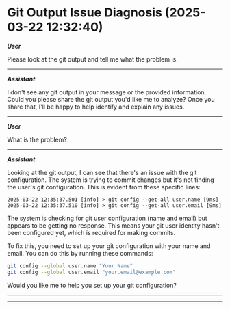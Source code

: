 <!-- Generated by SpecStory -->

# Git Output Issue Diagnosis (2025-03-22 12:32:40)

_**User**_

Please look at the git output and tell me what the problem is.

---

_**Assistant**_

I don't see any git output in your message or the provided information. Could you please share the git output you'd like me to analyze? Once you share that, I'll be happy to help identify and explain any issues.

---

_**User**_

What is the problem?

---

_**Assistant**_

Looking at the git output, I can see that there's an issue with the git configuration. The system is trying to commit changes but it's not finding the user's git configuration. This is evident from these specific lines:

```
2025-03-22 12:35:37.501 [info] > git config --get-all user.name [9ms]
2025-03-22 12:35:37.510 [info] > git config --get-all user.email [9ms]
```

The system is checking for git user configuration (name and email) but appears to be getting no response. This means your git user identity hasn't been configured yet, which is required for making commits.

To fix this, you need to set up your git configuration with your name and email. You can do this by running these commands:

```bash
git config --global user.name "Your Name"
git config --global user.email "your.email@example.com"
```

Would you like me to help you set up your git configuration?

---



---

